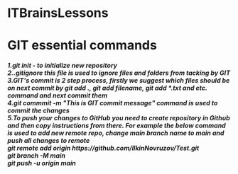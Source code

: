 # ITBrainsLessons 
<h1>GIT essential commands</h1>
<h5>
1.git init - to initialize new repository <br>
2..gitignore this file is used to ignore files and folders from tacking by GIT<br>
3.GIT's commit is 2 step process, firstly we suggest which files should be on next commit by git add ., git add filename, git add *.txt and etc. command and next commit them<br>
4.git commmit -m "This is GIT commit message" command is used to commit the changes<br>
5.To push your changes to GitHub you need to create repository in Github and then copy instructions from there. For example the below command is used to add new remote repo, change main branch name to main and push all changes to remote <br>
git remote add origin https://github.com/IlkinNovruzov/Test.git<br>
git branch -M main<br>
git push -u origin main<br>
</h5>
